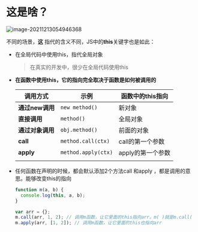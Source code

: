 # 这是啥？

<img src="http://mdrs.yuanjin.tech/img/20211213054951.png" alt="image-20211213054946368"  />

不同的场景，**这** 指代的含义不同，JS中的**this**关键字也是如此：

- 在全局代码中使用this，指代全局对象

  > 在真实的开发中，很少在全局代码使用this

- **在函数中使用this，它的指向完全取决于函数是如何被调用的**

  | 调用方式         | 示例                | 函数中的this指向  |
  | ---------------- | ------------------- | ----------------- |
  | **通过new调用**  | `new method()`      | 新对象            |
  | **直接调用**     | `method()`          | 全局对象          |
  | **通过对象调用** | `obj.method()`      | 前面的对象        |
  | **call**         | `method.call(ctx)`  | call的第一个参数  |
  | **apply**        | `method.apply(ctx)` | apply的第一个参数 |
  |                  |                     |                   |


- 任何函数在声明的时候，都会默认添加2个方法call 和apply ，都是调用的意思。能够改变this的指向	

    ```js
    function m(a, b) {
      console.log(this, a, b);
    }
    
    var arr = {};
    m.call(arr, 1, 2); // 调用m函数，让它里面的this指向arr。m( )就是m.call( )的语法糖
    m.apply(arr, [1, 2]); // 调用m函数，让它里面的this也指向arr
    
    ```

    
